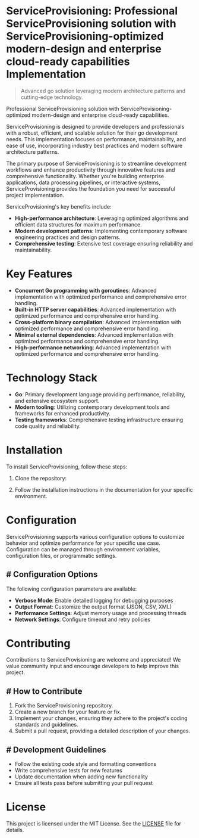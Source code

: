 <!-- fallback_ServiceProvisioning_20250810032027_54392 -->

# ServiceProvisioning: Professional ServiceProvisioning solution with ServiceProvisioning-optimized modern-design and enterprise cloud-ready capabilities Implementation
> Advanced go solution leveraging modern architecture patterns and cutting-edge technology.

Professional ServiceProvisioning solution with ServiceProvisioning-optimized modern-design and enterprise cloud-ready capabilities.

ServiceProvisioning is designed to provide developers and professionals with a robust, efficient, and scalable solution for their go development needs. This implementation focuses on performance, maintainability, and ease of use, incorporating industry best practices and modern software architecture patterns.

The primary purpose of ServiceProvisioning is to streamline development workflows and enhance productivity through innovative features and comprehensive functionality. Whether you're building enterprise applications, data processing pipelines, or interactive systems, ServiceProvisioning provides the foundation you need for successful project implementation.

ServiceProvisioning's key benefits include:

* **High-performance architecture**: Leveraging optimized algorithms and efficient data structures for maximum performance.
* **Modern development patterns**: Implementing contemporary software engineering practices and design patterns.
* **Comprehensive testing**: Extensive test coverage ensuring reliability and maintainability.

# Key Features

* **Concurrent Go programming with goroutines**: Advanced implementation with optimized performance and comprehensive error handling.
* **Built-in HTTP server capabilities**: Advanced implementation with optimized performance and comprehensive error handling.
* **Cross-platform binary compilation**: Advanced implementation with optimized performance and comprehensive error handling.
* **Minimal external dependencies**: Advanced implementation with optimized performance and comprehensive error handling.
* **High-performance networking**: Advanced implementation with optimized performance and comprehensive error handling.

# Technology Stack

* **Go**: Primary development language providing performance, reliability, and extensive ecosystem support.
* **Modern tooling**: Utilizing contemporary development tools and frameworks for enhanced productivity.
* **Testing frameworks**: Comprehensive testing infrastructure ensuring code quality and reliability.

# Installation

To install ServiceProvisioning, follow these steps:

1. Clone the repository:


2. Follow the installation instructions in the documentation for your specific environment.

# Configuration

ServiceProvisioning supports various configuration options to customize behavior and optimize performance for your specific use case. Configuration can be managed through environment variables, configuration files, or programmatic settings.

## # Configuration Options

The following configuration parameters are available:

* **Verbose Mode**: Enable detailed logging for debugging purposes
* **Output Format**: Customize the output format (JSON, CSV, XML)
* **Performance Settings**: Adjust memory usage and processing threads
* **Network Settings**: Configure timeout and retry policies

# Contributing

Contributions to ServiceProvisioning are welcome and appreciated! We value community input and encourage developers to help improve this project.

## # How to Contribute

1. Fork the ServiceProvisioning repository.
2. Create a new branch for your feature or fix.
3. Implement your changes, ensuring they adhere to the project's coding standards and guidelines.
4. Submit a pull request, providing a detailed description of your changes.

## # Development Guidelines

* Follow the existing code style and formatting conventions
* Write comprehensive tests for new features
* Update documentation when adding new functionality
* Ensure all tests pass before submitting your pull request

# License

This project is licensed under the MIT License. See the [LICENSE](https://github.com/laurindoisaac/ServiceProvisioning/blob/main/LICENSE) file for details.
